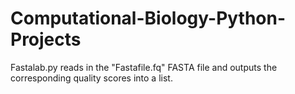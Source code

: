 # Computational-Biology-Python-Projects
Fastalab.py reads in the "Fastafile.fq" FASTA file and outputs the corresponding quality scores into a list.
